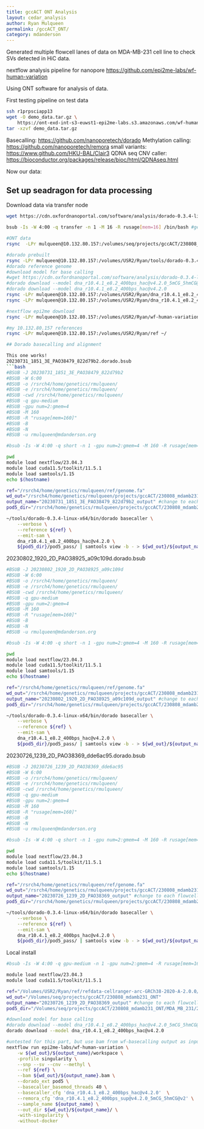 ```yaml
---
title: gccACT ONT Analysis
layout: cedar_analysis
author: Ryan Mulqueen
permalink: /gccACT_ONT/
category: mdanderson
---
```


Generated multiple flowcell lanes of data on MDA-MB-231 cell line to check SVs detected in HiC data.

nextflow analysis pipeline for nanopore
https://github.com/epi2me-labs/wf-human-variation

Using ONT software for analysis of data.

First testing pipeline on test data

```bash
ssh r1prpsciapp13
wget -O demo_data.tar.gz \
    https://ont-exd-int-s3-euwst1-epi2me-labs.s3.amazonaws.com/wf-human-variation/demo_data.tar.gz
tar -xzvf demo_data.tar.gz
```

Basecalling: https://github.com/nanoporetech/dorado
Methylation calling: https://github.com/nanoporetech/remora
small variants: https://www.github.com/HKU-BAL/Clair3
QDNA seq CNV caller: https://bioconductor.org/packages/release/bioc/html/QDNAseq.html

Now our data:

## Set up seadragon for data processing
Download data via transfer node
```bash
wget https://cdn.oxfordnanoportal.com/software/analysis/dorado-0.3.4-linux-x64.tar.gz

bsub -Is -W 4:00 -q transfer -n 1 -M 16 -R rusage[mem=16] /bin/bash #get interactive transfer node this has internet access for environment set up

#ONT data
rsync  -LPr mulqueen@10.132.80.157:/volumes/seq/projects/gccACT/230808_mdamb231_ONT ~/projects/gccACT

#dorado prebuilt
rsync -LPr mulqueen@10.132.80.157:/volumes/USR2/Ryan/tools/dorado-0.3.4-linux-x64.tar.gz ~/tools
#dorado reference genome
#download model for base calling
#wget https://cdn.oxfordnanoportal.com/software/analysis/dorado-0.3.4-linux-x64.tar.gz
#dorado download --model dna_r10.4.1_e8.2_400bps_hac@v4.2.0_5mCG_5hmCG@v2 #5khz #cpg??
#dorado download --model dna_r10.4.1_e8.2_400bps_hac@v4.2.0
rsync -LPr mulqueen@10.132.80.157:/volumes/USR2/Ryan/dna_r10.4.1_e8.2_400bps_hac@v4.2.0 ~/
rsync -LPr mulqueen@10.132.80.157:/volumes/USR2/Ryan/dna_r10.4.1_e8.2_400bps_hac@v4.2.0_5mCG_5hmCG@v2 ~/

#nextflow epi2me download
rsync -LPr mulqueen@10.132.80.157:/volumes/USR2/Ryan/wf-human-variation-master ~/

#my 10.132.80.157 references
rsync -LPr mulqueen@10.132.80.157:/volumes/USR2/Ryan/ref ~/


```

```bash
## Dorado basecalling and alignment

This one works! 
20230731_1851_3E_PAO38479_822d79b2.dorado.bsub
```bash
#BSUB -J 20230731_1851_3E_PAO38479_822d79b2
#BSUB -W 6:00
#BSUB -o /rsrch4/home/genetics/rmulqueen/
#BSUB -e /rsrch4/home/genetics/rmulqueen/
#BSUB -cwd /rsrch4/home/genetics/rmulqueen/
#BSUB -q gpu-medium
#BSUB -gpu num=2:gmem=4 
#BSUB -M 160
#BSUB -R "rusage[mem=160]"
#BSUB -B
#BSUB -N
#BSUB -u rmulqueen@mdanderson.org

#bsub -Is -W 4:00 -q short -n 1 -gpu num=2:gmem=4 -M 160 -R rusage[mem=160] /bin/bash #get interactive gpu node

pwd
module load nextflow/23.04.3
module load cuda11.5/toolkit/11.5.1
module load samtools/1.15 
echo $(hostname)

ref="/rsrch4/home/genetics/rmulqueen/ref/genome.fa"
wd_out="/rsrch4/home/genetics/rmulqueen/projects/gccACT/230808_mdamb231_ONT"
output_name="20230731_1851_3E_PAO38479_822d79b2_output" #change to each flowcell
pod5_dir="/rsrch4/home/genetics/rmulqueen/projects/gccACT/230808_mdamb231_ONT/MDA_MB_231/20230731_1851_3E_PAO38479_822d79b2" #change to each flowcell

~/tools/dorado-0.3.4-linux-x64/bin/dorado basecaller \
    --verbose \
    --reference ${ref} \
    --emit-sam \
    dna_r10.4.1_e8.2_400bps_hac@v4.2.0 \
    ${pod5_dir}/pod5_pass/ | samtools view -b - > ${wd_out}/${output_name}.bam

```

20230802_1920_2D_PAO38925_a09c109d.dorado.bsub
```bash
#BSUB -J 20230802_1920_2D_PAO38925_a09c109d
#BSUB -W 6:00
#BSUB -o /rsrch4/home/genetics/rmulqueen/
#BSUB -e /rsrch4/home/genetics/rmulqueen/
#BSUB -cwd /rsrch4/home/genetics/rmulqueen/
#BSUB -q gpu-medium
#BSUB -gpu num=2:gmem=4 
#BSUB -M 160
#BSUB -R "rusage[mem=160]"
#BSUB -B
#BSUB -N
#BSUB -u rmulqueen@mdanderson.org

#bsub -Is -W 4:00 -q short -n 1 -gpu num=2:gmem=4 -M 160 -R rusage[mem=160] /bin/bash #get interactive gpu node

pwd
module load nextflow/23.04.3
module load cuda11.5/toolkit/11.5.1
module load samtools/1.15 
echo $(hostname)

ref="/rsrch4/home/genetics/rmulqueen/ref/genome.fa"
wd_out="/rsrch4/home/genetics/rmulqueen/projects/gccACT/230808_mdamb231_ONT"
output_name="20230802_1920_2D_PAO38925_a09c109d_output" #change to each flowcell
pod5_dir="/rsrch4/home/genetics/rmulqueen/projects/gccACT/230808_mdamb231_ONT/MDA_MB_231_2/MDA_MB_231/20230802_1920_2D_PAO38925_a09c109d" #change to each flowcell

~/tools/dorado-0.3.4-linux-x64/bin/dorado basecaller \
    --verbose \
    --reference ${ref} \
    --emit-sam \
    dna_r10.4.1_e8.2_400bps_hac@v4.2.0 \
    ${pod5_dir}/pod5_pass/ | samtools view -b - > ${wd_out}/${output_name}.bam

```

20230726_1239_2D_PAO38369_dde6ac95.dorado.bsub
```bash
#BSUB -J 20230726_1239_2D_PAO38369_dde6ac95
#BSUB -W 6:00
#BSUB -o /rsrch4/home/genetics/rmulqueen/
#BSUB -e /rsrch4/home/genetics/rmulqueen/
#BSUB -cwd /rsrch4/home/genetics/rmulqueen/
#BSUB -q gpu-medium
#BSUB -gpu num=2:gmem=4 
#BSUB -M 160
#BSUB -R "rusage[mem=160]"
#BSUB -B
#BSUB -N
#BSUB -u rmulqueen@mdanderson.org

#bsub -Is -W 4:00 -q short -n 1 -gpu num=2:gmem=4 -M 160 -R rusage[mem=160] /bin/bash #get interactive gpu node

pwd
module load nextflow/23.04.3
module load cuda11.5/toolkit/11.5.1
module load samtools/1.15 
echo $(hostname)

ref="/rsrch4/home/genetics/rmulqueen/ref/genome.fa"
wd_out="/rsrch4/home/genetics/rmulqueen/projects/gccACT/230808_mdamb231_ONT"
output_name="20230726_1239_2D_PAO38369_output" #change to each flowcell
pod5_dir="/rsrch4/home/genetics/rmulqueen/projects/gccACT/230808_mdamb231_ONT/MDA_MB_231/20230726_1239_2D_PAO38369_dde6ac95" #change to each flowcell

~/tools/dorado-0.3.4-linux-x64/bin/dorado basecaller \
    --verbose \
    --reference ${ref} \
    --emit-sam \
    dna_r10.4.1_e8.2_400bps_hac@v4.2.0 \
    ${pod5_dir}/pod5_pass/ | samtools view -b - > ${wd_out}/${output_name}.bam

```






Local install
```bash
#bsub -Is -W 4:00 -q gpu-medium -n 1 -gpu num=2:gmem=4 -R rusage[mem=160] /bin/bash #get interactive gpu node

module load nextflow/23.04.3
module load cuda11.5/toolkit/11.5.1

ref="/Volumes/USR2/Ryan/ref/refdata-cellranger-arc-GRCh38-2020-A-2.0.0/fasta/genome.fa"
wd_out="/Volumes/seq/projects/gccACT/230808_mdamb231_ONT"
output_name="20230726_1239_2D_PAO38369_output" #change to each flowcell
pod5_dir="/Volumes/seq/projects/gccACT/230808_mdamb231_ONT/MDA_MB_231/20230726_1239_2D_PAO38369_dde6ac95" #change to each flowcell

#download model for base calling
#dorado download --model dna_r10.4.1_e8.2_400bps_hac@v4.2.0_5mCG_5hmCG@v2 #5khz #cpg??
dorado download --model dna_r10.4.1_e8.2_400bps_hac@v4.2.0

#untested for this part, but use bam from wf-basecalling output as input
nextflow run epi2me-labs/wf-human-variation \
    -w ${wd_out}/${output_name}/workspace \
    -profile singularity \
    --snp --sv --cnv --methyl \
    --ref ${ref} \
    --bam ${wd_out}/${output_name}.bam \
    --dorado_ext pod5 \
    --basecaller_basemod_threads 40 \
    --basecaller_cfg 'dna_r10.4.1_e8.2_400bps_hac@v4.2.0'  \
    --remora_cfg 'dna_r10.4.1_e8.2_400bps_sup@v4.2.0_5mCG_5hmCG@v2' \
    --sample_name ${output_name} \
    --out_dir ${wd_out}/${output_name}/ \
    -with-singularity \
    -without-docker

```

<!--

#connect through Finder to seq and USR2 (for reference genome.fa)

# cd ~
# nextflow run epi2me-labs/wf-basecalling \
#     -w ${wd_out}/${output_name}/workspace \
#     --input $pod5_dir \
#     --dorado_ext pod5 \
#     --ref $ref \
#     --out_dir ${wd_out}/${output_name} \
#     --basecaller_cfg "dna_r10.4.1_e8.2_400bps_hac@v4.2.0" \
#     --basecaller_basemod_threads 80 \
#     --remora_cfg "dna_r10.4.1_e8.2_400bps_hac@v4.2.0_5mCG_5hmCG@v2"


```

```bash
ssh seadragon
sftp mulqueen@10.132.80.157
lcd ~/projects/gccACT #seadragon directory
get -R /volumes/seq/projects/gccACT/230808_mdamb231_ONT/ #download ONT data
get -R ~/wf-human-variation #downloaded 

#transfer
bqueues
bsub -Is -W 4:00 -q gpu-medium -n 1 -gpu num=1:gmem=4 -M 16 -R rusage[mem=16] /bin/bash #get interactive gpu node

bsub -Is -W 4:00 -q transfer -n 1 -M 16 -R rusage[mem=16] /bin/bash #get interactive gpu node


#test demo data
wget -O demo_data.tar.gz https://ont-exd-int-s3-euwst1-epi2me-labs.s3.amazonaws.com/wf-human-variation/demo_data.tar.gz #download
tar -xzvf demo_data.tar.gz #extract


module load singularity/3.5.2 #load singularity
#module load cuda10.1/toolkit/10.1.243 #load cuda
module load nextflow/22.10.6 #load nextflow
#install nextflow instead of using module
bsub -Is -W 4:00 -q transfer -n 1 -M 16 -R rusage[mem=16] /bin/bash #get interactive gpu node
cd ~/

#on 10.132.80.157  server do 
curl -s "https://get.sdkman.io" | bash
curl -s https://get.nextflow.io | bash
#transfer to seadragon

sftp mulqueen@10.132.80.157 #transfer sdk to home directory
get -R .sdkman
get -R .nextflow
get nextflow
source "$HOME/.sdkman/bin/sdkman-init.sh"
sdk install java 17.0.6-amzn
#transfer nextflow to home directory
./nextflow self-update
mv ~/nextflow ~/tools #moving to in PATH


OUTPUT=output


nextflow run epi2me-labs/wf-human-variation \
    -w ${OUTPUT}/workspace \
    -profile standard \
    --snp --sv \
    --bam demo_data/demo.bam \
    --bed demo_data/demo.bed \
    --ref demo_data/demo.fasta \
    --basecaller_cfg 'dna_r10.4.1_e8.2_400bps_hac@v4.1.0'  \
    --sample_name MY_SAMPLE \
    --out_dir ${OUTPUT} \
    -with-singularity \
    -without-docker
```






Our servers don't have GPUs so I'm just going to use my macbook
https://labs.epi2me.io/downloads/
and install docker desktop
https://www.docker.com/products/docker-desktop/

installing nextflow
curl -s "https://get.sdkman.io" | bash
source "/Users/rmulqueen/.sdkman/bin/sdkman-init.sh"
sdk install java 17.0.6-tem
wget -qO- https://get.nextflow.io | bash

-->